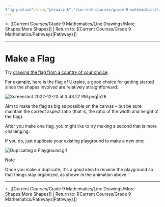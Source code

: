 ```yaml
---
{"dg-publish":true,"permalink":"/current-courses/grade-9-mathematics/line-drawings/make-a-flag/","dgHomeLink":false}
---
```



← [[Current Courses/Grade 9 Mathematics/Line Drawings/More Shapes\|More Shapes]] | Return to: [[Current Courses/Grade 9 Mathematics/Pathways\|Pathways]]

---

# Make a Flag

Try [drawing the flag from a country of your choice](https://worldflags.net/all-flags).

For example, here is the flag of Ukraine, a good choice for getting started since the shapes involved are relatively straightforward:

![Screenshot 2022-12-20 at 3.43.27 PM.png|528](/img/user/Attachments/Screenshot%202022-12-20%20at%203.43.27%20PM.png)

Aim to make the flag as big as possible on the canvas – but be sure maintain the correct aspect ratio (that is, the ratio of the width and height of the flag).

After you make one flag, you might like to try making a second that is more challenging.

If you do, just duplicate your existing playground to make a new one:

![Duplicating a Playground.gif](/img/user/Attachments/Duplicating%20a%20Playground.gif)

> [!NOTE]
> Once you make a duplicate, it's a good idea to rename the playground so that things stay organized, as shown in the animation above.

---

← [[Current Courses/Grade 9 Mathematics/Line Drawings/More Shapes\|More Shapes]] | Return to: [[Current Courses/Grade 9 Mathematics/Pathways\|Pathways]]